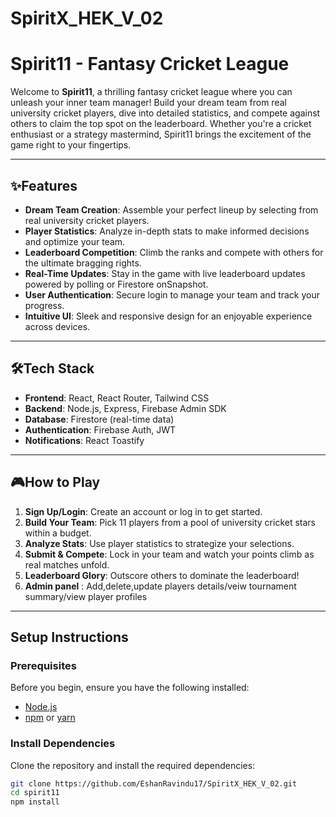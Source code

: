 # SpiritX_HEK_V_02

# Spirit11 - Fantasy Cricket League

Welcome to **Spirit11**, a thrilling fantasy cricket league where you can unleash your inner team manager! Build your dream team from real university cricket players, dive into detailed statistics, and compete against others to claim the top spot on the leaderboard. Whether you're a cricket enthusiast or a strategy mastermind, Spirit11 brings the excitement of the game right to your fingertips.

---

## ✨Features

- **Dream Team Creation**: Assemble your perfect lineup by selecting from real university cricket players.
- **Player Statistics**: Analyze in-depth stats to make informed decisions and optimize your team.
- **Leaderboard Competition**: Climb the ranks and compete with others for the ultimate bragging rights.
- **Real-Time Updates**: Stay in the game with live leaderboard updates powered by polling or Firestore onSnapshot.
- **User Authentication**: Secure login to manage your team and track your progress.
- **Intuitive UI**: Sleek and responsive design for an enjoyable experience across devices.

---

## 🛠️Tech Stack

- **Frontend**: React, React Router, Tailwind CSS
- **Backend**: Node.js, Express, Firebase Admin SDK
- **Database**: Firestore (real-time data)
- **Authentication**: Firebase Auth, JWT
- **Notifications**: React Toastify

---

## 🎮How to Play

1. **Sign Up/Login**: Create an account or log in to get started.
2. **Build Your Team**: Pick 11 players from a pool of university cricket stars within a budget.
3. **Analyze Stats**: Use player statistics to strategize your selections.
4. **Submit & Compete**: Lock in your team and watch your points climb as real matches unfold.
5. **Leaderboard Glory**: Outscore others to dominate the leaderboard!
6. **Admin panel** : Add,delete,update players details/veiw tournament summary/view player profiles

---

## Setup Instructions

### Prerequisites

Before you begin, ensure you have the following installed:

- [Node.js](https://nodejs.org/)
- [npm](https://www.npmjs.com/) or [yarn](https://yarnpkg.com/)

### Install Dependencies

Clone the repository and install the required dependencies:

```bash
git clone https://github.com/EshanRavindu17/SpiritX_HEK_V_02.git
cd spirit11
npm install
